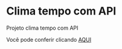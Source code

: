 # Clima tempo com API
 Projeto clima tempo com API

 Você pode conferir clicando <a href="https://caiopradodesouza.github.io/Clima-tempo-com-API/">AQUI</a>


